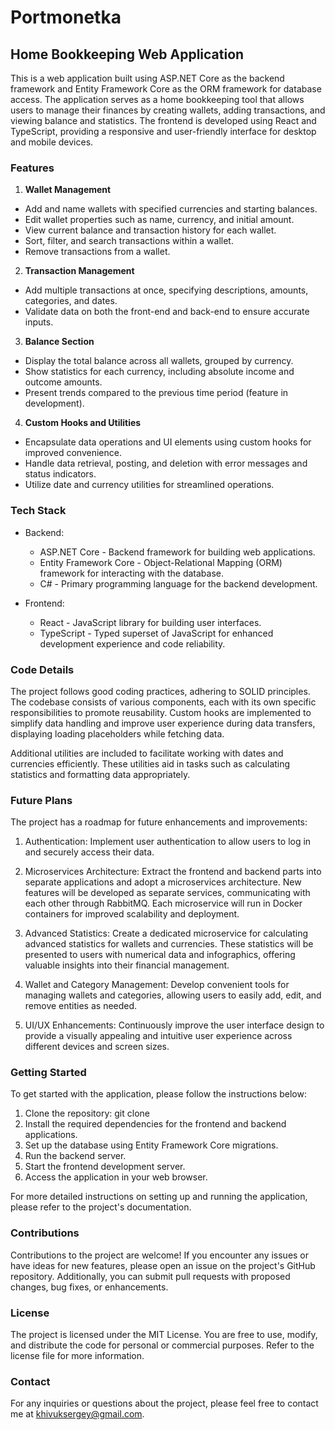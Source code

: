 # Portmonetka

## Home Bookkeeping Web Application

This is a web application built using ASP.NET Core as the backend framework and Entity Framework Core as the ORM framework for database access. The application serves as a home bookkeeping tool that allows users to manage their finances by creating wallets, adding transactions, and viewing balance and statistics. The frontend is developed using React and TypeScript, providing a responsive and user-friendly interface for desktop and mobile devices.

### Features
1. **Wallet Management**

* Add and name wallets with specified currencies and starting balances.
* Edit wallet properties such as name, currency, and initial amount.
* View current balance and transaction history for each wallet.
* Sort, filter, and search transactions within a wallet.
* Remove transactions from a wallet.

2. **Transaction Management**

* Add multiple transactions at once, specifying descriptions, amounts, categories, and dates.
* Validate data on both the front-end and back-end to ensure accurate inputs.

3. **Balance Section**

* Display the total balance across all wallets, grouped by currency.
* Show statistics for each currency, including absolute income and outcome amounts.
* Present trends compared to the previous time period (feature in development).
  
4. **Custom Hooks and Utilities**

* Encapsulate data operations and UI elements using custom hooks for improved convenience.
* Handle data retrieval, posting, and deletion with error messages and status indicators.
* Utilize date and currency utilities for streamlined operations.

### Tech Stack

* Backend:
    * ASP.NET Core - Backend framework for building web applications.
    * Entity Framework Core - Object-Relational Mapping (ORM) framework for interacting with the database.
    * C# - Primary programming language for the backend development.
  
* Frontend:
    * React - JavaScript library for building user interfaces.
    * TypeScript - Typed superset of JavaScript for enhanced development experience and code reliability.


### Code Details
The project follows good coding practices, adhering to SOLID principles. The codebase consists of various components, each with its own specific responsibilities to promote reusability. Custom hooks are implemented to simplify data handling and improve user experience during data transfers, displaying loading placeholders while fetching data.

Additional utilities are included to facilitate working with dates and currencies efficiently. These utilities aid in tasks such as calculating statistics and formatting data appropriately.

### Future Plans
The project has a roadmap for future enhancements and improvements:

1. Authentication: Implement user authentication to allow users to log in and securely access their data.

2. Microservices Architecture: Extract the frontend and backend parts into separate applications and adopt a microservices architecture. New features will be developed as separate services, communicating with each other through RabbitMQ. Each microservice will run in Docker containers for improved scalability and deployment.

3. Advanced Statistics: Create a dedicated microservice for calculating advanced statistics for wallets and currencies. These statistics will be presented to users with numerical data and infographics, offering valuable insights into their financial management.

4. Wallet and Category Management: Develop convenient tools for managing wallets and categories, allowing users to easily add, edit, and remove entities as needed.

5. UI/UX Enhancements: Continuously improve the user interface design to provide a visually appealing and intuitive user experience across different devices and screen sizes.

### Getting Started

To get started with the application, please follow the instructions below:

1. Clone the repository: git clone <repository-url>
2. Install the required dependencies for the frontend and backend applications.
3. Set up the database using Entity Framework Core migrations.
4. Run the backend server.
5. Start the frontend development server.
6. Access the application in your web browser.

For more detailed instructions on setting up and running the application, please refer to the project's documentation.

### Contributions

Contributions to the project are welcome! If you encounter any issues or have ideas for new features, please open an issue on the project's GitHub repository. Additionally, you can submit pull requests with proposed changes, bug fixes, or enhancements.

### License
The project is licensed under the MIT License. You are free to use, modify, and distribute the code for personal or commercial purposes. Refer to the license file for more information.

### Contact
For any inquiries or questions about the project, please feel free to contact me at khivuksergey@gmail.com.
